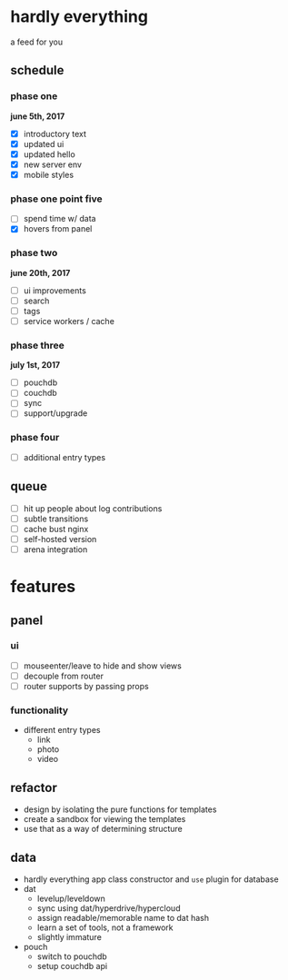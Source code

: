 # hardly everything
a feed for you

## schedule

### phase one
**june 5th, 2017**
- [x] introductory text
- [x] updated ui
- [x] updated hello
- [x] new server env
- [x] mobile styles

### phase one point five
- [ ] spend time w/ data
- [x] hovers from panel

### phase two
**june 20th, 2017**
- [ ] ui improvements
- [ ] search
- [ ] tags
- [ ] service workers / cache

### phase three
**july 1st, 2017**
- [ ] pouchdb
- [ ] couchdb
- [ ] sync
- [ ] support/upgrade

### phase four
- [ ] additional entry types

## queue
- [ ] hit up people about log contributions
- [ ] subtle transitions
- [ ] cache bust nginx
- [ ] self-hosted version
- [ ] arena integration

# features

## panel

### ui
- [ ] mouseenter/leave to hide and show views
- [ ] decouple from router
- [ ] router supports by passing props

### functionality
- different entry types
  - link
  - photo
  - video

## refactor
- design by isolating the pure functions for templates
- create a sandbox for viewing the templates
- use that as a way of determining structure

## data
- hardly everything app class constructor and `use` plugin for database
- dat
  - levelup/leveldown
  - sync using dat/hyperdrive/hypercloud
  - assign readable/memorable name to dat hash
  - learn a set of tools, not a framework
  - slightly immature
- pouch
  - switch to pouchdb
  - setup couchdb api
